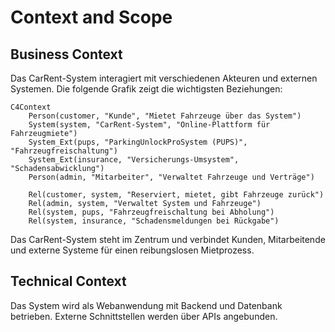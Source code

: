 # Context and Scope

## Business Context

Das CarRent-System interagiert mit verschiedenen Akteuren und externen Systemen. Die folgende Grafik zeigt die wichtigsten Beziehungen:

```mermaid
C4Context
    Person(customer, "Kunde", "Mietet Fahrzeuge über das System")
    System(system, "CarRent-System", "Online-Plattform für Fahrzeugmiete")
    System_Ext(pups, "ParkingUnlockProSystem (PUPS)", "Fahrzeugfreischaltung")
    System_Ext(insurance, "Versicherungs-Umsystem", "Schadensabwicklung")
    Person(admin, "Mitarbeiter", "Verwaltet Fahrzeuge und Verträge")
    
    Rel(customer, system, "Reserviert, mietet, gibt Fahrzeuge zurück")
    Rel(admin, system, "Verwaltet System und Fahrzeuge")
    Rel(system, pups, "Fahrzeugfreischaltung bei Abholung")
    Rel(system, insurance, "Schadensmeldungen bei Rückgabe")
```

Das CarRent-System steht im Zentrum und verbindet Kunden, Mitarbeitende und externe Systeme für einen reibungslosen Mietprozess.

## Technical Context

Das System wird als Webanwendung mit Backend und Datenbank betrieben. Externe Schnittstellen werden über APIs angebunden.
